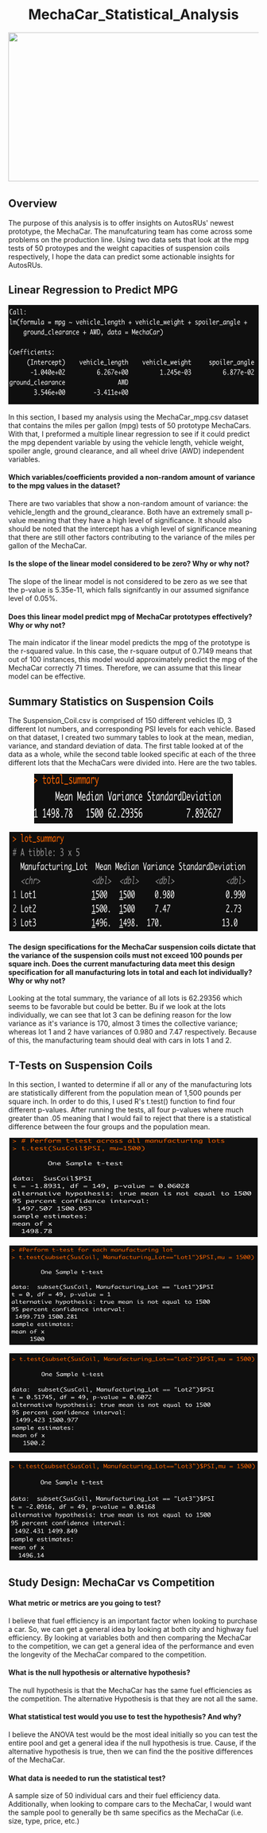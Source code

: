 <h1 align = "center"> MechaCar_Statistical_Analysis </h1>

<p align = "center">
<img src = "https://i.pinimg.com/originals/77/70/86/777086755a2f787bf4d1973e7dec3f18.png" width = "700" height = "300">
 </p>
 
<h2>Overview</h2>
The purpose of this analysis is to offer insights on AutosRUs' newest prototype, the MechaCar. The manufcaturing team has come across some problems on the production line. Using two data sets that look at the mpg tests of 50 protoypes and the weight capacities of suspension coils respectively, I hope the data can predict some actionable insights for AutosRUs.

<h2>Linear Regression to Predict MPG </h2>

<p align = "center">
<img src = "https://github.com/JoseCalucag/MechaCar_Statistical_Analysis/blob/main/pics/deliverable1LM.png" width = "600" height = "200">
 </p>

In this section, I based my analysis using the MechaCar_mpg.csv dataset that contains the miles per gallon (mpg) tests of 50 prototype MechaCars. With that, I preformed a multiple linear regression to see if it could predict the mpg dependent variable by using the vehicle length, vehicle weight, spoiler angle, ground clearance, and all wheel drive (AWD) independent variables. 

#### Which variables/coefficients provided a non-random amount of variance to the mpg values in the dataset?
There are two variables that show a non-random amount of variance: the vehicle_length and the ground_clearance. Both have an extremely small p-value meaning that they have a high level of significance. It should also should be noted that the intercept has a vhigh level of significance meaning that there are still other factors contributing to the variance of the miles per gallon of the MechaCar.

#### Is the slope of the linear model considered to be zero? Why or why not?
The slope of the linear model is not considered to be zero as we see that the p-value is 5.35e-11, which falls signifcantly in our assumed signifance level of 0.05%.

#### Does this linear model predict mpg of MechaCar prototypes effectively? Why or why not?
The main indicator if the linear model predicts the mpg of the prototype is the r-squared value. In this case, the r-square output of 0.7149 means that out of 100 instances, this model would approximately predict the mpg of the MechaCar correctly 71 times. Therefore, we can assume that this linear model can be effective.

<h2> Summary Statistics on Suspension Coils </h2>

The Suspension_Coil.csv is comprised of 150 different vehicles ID, 3 different lot numbers, and corresponding PSI levels for each vehicle. Based on that dataset, I created two summary tables to look at the mean, median, variance, and standard deviation of data. The first table looked at of the data as a whole, while the second table looked specific at each of the three different lots that the MechaCars were divided into. Here are the two tables.

 <p align = "center">
<img src = "https://github.com/JoseCalucag/MechaCar_Statistical_Analysis/blob/main/pics/deliverable2Total.png" width = "400" height = "100">
 </p>

<p align = "center">
<img src = "https://github.com/JoseCalucag/MechaCar_Statistical_Analysis/blob/main/pics/deliverable2Lot.png" width = "500" height = "200">
 </p>
 


#### The design specifications for the MechaCar suspension coils dictate that the variance of the suspension coils must not exceed 100 pounds per square inch. Does the current manufacturing data meet this design specification for all manufacturing lots in total and each lot individually? Why or why not?
Looking at the total summary, the variance of all lots is 62.29356 which seems to be favorable but could be better. Bu if we look at the lots individually, we can see that lot 3 can be defining reason for the low variance as it's variance is 170, almost 3 times the collective variance; whereas lot 1 and 2 have variances of 0.980 and 7.47 respectively. Because of this, the manufacturing team should deal with cars in lots 1 and 2.

<h2> T-Tests on Suspension Coils </h2>
In this section, I wanted to determine if all or any of the manufacturing lots are statistically different from the population mean of 1,500 pounds per square inch. In order to do this, I used R's t.test() function to find four different p-values. After running the tests, all four p-values where much greater than .05 meaning that I would fail to reject that there is a statistical difference between the four groups and the population mean.

 <p align = "center">
<img src = "https://github.com/JoseCalucag/MechaCar_Statistical_Analysis/blob/main/pics/Deliverable3All.png" width = "500" height = "200">
 </p>

<p align = "center">
<img src = "https://github.com/JoseCalucag/MechaCar_Statistical_Analysis/blob/main/pics/Deliverable3Lot1.png" width = "500" height = "200">
 </p>
 
 <p align = "center">
<img src = "https://github.com/JoseCalucag/MechaCar_Statistical_Analysis/blob/main/pics/Deliverable3Lot2.png" width = "500" height = "200">
 </p>
 
 <p align = "center">
<img src = "https://github.com/JoseCalucag/MechaCar_Statistical_Analysis/blob/main/pics/Deliverable3Lot3.png" width = "500" height = "200">
 </p>
 
<h2> Study Design: MechaCar vs Competition </h2>

#### What metric or metrics are you going to test?
I believe that fuel efficiency is an important factor when looking to purchase a car. So, we can get a general idea by looking at both city and highway fuel efficiency. By looking at variables both and then comparing the MechaCar to the competition, we can get a general idea of the performance and even the longevity of the MechaCar compared to the competition.

#### What is the null hypothesis or alternative hypothesis?
The null hypothesis is that the MechaCar has the same fuel efficiencies as the competition. The alternative Hypothesis is that they are not all the same.

#### What statistical test would you use to test the hypothesis? And why?
I believe the ANOVA test would be the most ideal initially so you can test the entire pool and get a general idea if the null hypothesis is true. Cause, if the alternative hypothesis is true, then we can find the the positive differences of the MechaCar.

#### What data is needed to run the statistical test?
A sample size of 50 individual cars and their fuel efficiency data. Additionally, when looking to compare cars to the MechaCar, I would want the sample pool to generally be th same specifics as the MechaCar (i.e. size, type, price, etc.)
